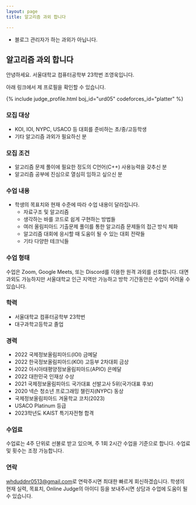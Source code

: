 ```yaml
---
layout: page
title: 알고리즘 과외 합니다

---
```


* 블로그 관리자가 하는 과외가 아닙니다.

## 알고리즘 과외 합니다

안녕하세요. 서울대학교 컴퓨터공학부 23학번 조영욱입니다.<br>

아래 링크에서 제 프로필을 확인할 수 있습니다.

{% include judge_profile.html boj_id="urd05" codeforces_id="platter" %}

### 모집 대상

* KOI, IOI, NYPC, USACO 등 대회를 준비하는 초/중/고등학생
* 기타 알고리즘 과외가 필요하신 분

### 모집 조건

* 알고리즘 문제 풀이에 필요한 정도의 C언어(C++) 사용능력을 갖추신 분
* 알고리즘 공부에 진심으로 열심히 임하고 싶으신 분

### 수업 내용

* 학생의 목표치와 현재 수준에 따라 수업 내용이 달라집니다.
  * 자료구조 및 알고리즘
  * 생각하는 바를 코드로 쉽게 구현하는 방법들
  * 여러 올림피아드 기출문제 풀이를 통한 알고리즘 문제들의 접근 방식 체화
  * 알고리즘 대회에 응시할 때 도움이 될 수 있는 대회 전략들
  * 기타 다양한 테크닉들

### 수업 형태

수업은 Zoom, Google Meets, 또는 Discord를 이용한 원격 과외를 선호합니다. 대면 과외도 가능하지만 서울대학교 인근 지역만 가능하고 방학 기간동안은 수업이 어려울 수 있습니다.

### 학력

* 서울대학교 컴퓨터공학부 23학번
* 대구과학고등학교 졸업

### 경력

* ﻿2022 국제정보올림피아드(IOI) 금메달
* ﻿2022 한국정보올림피아드(KOI) 고등부 2차대회 금상
* ﻿2022 아시아태평양정보올림피아드(APIO) 은메달
* ﻿2022 대한민국 인재상 수상
* ﻿2021 국제정보올림피아드 국가대표 선발고사 5위(국가대표 후보)
* ﻿2020 넥슨 청소년 프로그래밍 챌린지(NYPC) 동상
* ﻿국제정보올림피아드 겨울학교 코치(2023)
* ﻿USACO Platinum 등급
* ﻿2023학년도 KAIST 특기자전형 합격

### 수업료

수업료는 4주 단위로 선불로 받고 있으며, 주 1회 2시간 수업을 기준으로 합니다.
수업료 및 횟수는 조정 가능합니다.

### 연락

<style>
.mail-address:after{
    content:attr(data-name) "@" attr(data-domain) "." attr(data-tld);
    text-decoration: underline
}
</style>

<a href="#" class="mail-address" data-name="whduddnr0513" data-domain="gmail" data-tld="com" onclick="window.location.href = 'mailto:' + this.dataset.name + '@' + this.dataset.domain + '.' + this.dataset.tld"></a>로 연락주시면 최대한 빠르게 회신하겠습니다.
학생의 현재 실력, 목표치, Online Judge의 아이디 등을 보내주시면 상담과 수업에 도움이 될 수 있습니다.

